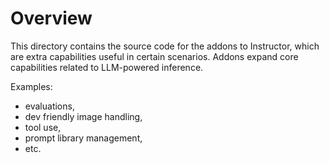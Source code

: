 # Overview

This directory contains the source code for the addons to Instructor, which are extra capabilities useful in certain
scenarios. Addons expand core capabilities related to LLM-powered inference.

Examples:
 - evaluations,
 - dev friendly image handling,
 - tool use,
 - prompt library management,
 - etc.
